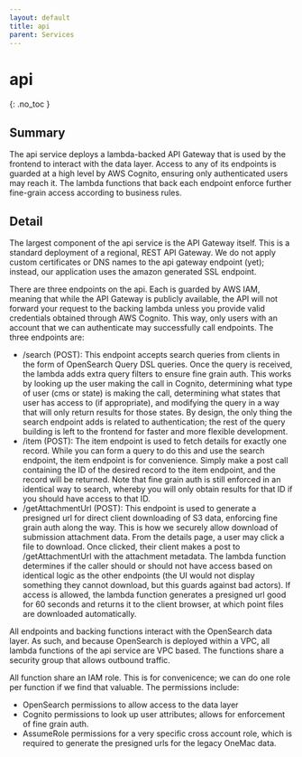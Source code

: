 ```yaml
---
layout: default
title: api
parent: Services
---
```


# api
{: .no_toc }

## Summary

The api service deploys a lambda-backed API Gateway that is used by the frontend to interact with the data layer.  Access to any of its endpoints is guarded at a high level by AWS Cognito, ensuring only authenticated users may reach it.  The lambda functions that back each endpoint enforce further fine-grain access according to business rules.


## Detail

The largest component of the api service is the API Gateway itself.  This is a standard deployment of a regional, REST API Gateway.  We do not apply custom certificates or DNS names to the api gateway endpoint (yet); instead, our application uses the amazon generated SSL endpoint.  

There are three endpoints on the api.  Each is guarded by AWS IAM, meaning that while the API Gateway is publicly available, the API will not forward your request to the backing lambda unless you provide valid credentials obtained through AWS Cognito.  This way, only users with an account that we can authenticate may successfully call endpoints.  The three endpoints are:
- /search (POST):  This endpoint accepts search queries from clients in the form of OpenSearch Query DSL queries.  Once the query is received, the lambda adds extra query filters to ensure fine grain auth.  This works by looking up the user making the call in Cognito, determining what type of user (cms or state) is making the call, determining what states that user has access to (if appropriate), and modifying the query in a way that will only return results for those states.  By design, the only thing the search endpoint adds is related to authentication; the rest of the query building is left to the frontend for faster and more flexible development.
- /item (POST):  The item endpoint is used to fetch details for exactly one record.  While you can form a query to do this and use the search endpoint, the item endpoint is for convenience.  Simply make a post call containing the ID of the desired record to the item endpoint, and the record will be returned.  Note that fine grain auth is still enforced in an identical way to search, whereby you will only obtain results for that ID if you should have access to that ID.
- /getAttachmentUrl (POST):  This endpoint is used to generate a presigned url for direct client downloading of S3 data, enforcing fine grain auth along the way.  This is how we securely allow download of submission attachment data.  From the details page, a user may click a file to download.  Once clicked, their client makes a post to /getAttachmentUrl with the attachment metadata.  The lambda function determines if the caller should or should not have access based on identical logic as the other endpoints (the UI would not display something they cannot download, but this guards against bad actors).  If access is allowed, the lambda function generates a presigned url good for 60 seconds and returns it to the client browser, at which point files are downloaded automatically.

All endpoints and backing functions interact with the OpenSearch data layer.  As such, and because OpenSearch is deployed within a VPC, all lambda functions of the api service are VPC based.  The functions share a security group that allows outbound traffic.  

All function share an IAM role.  This is for convenicence; we can do one role per function if we find that valuable.  The permissions include:
- OpenSearch permissions to allow access to the data layer
- Cognito permissions to look up user attributes; allows for enforcement of fine grain auth.
- AssumeRole permissions for a very specific cross account role, which is required to generate the presigned urls for the legacy OneMac data.

